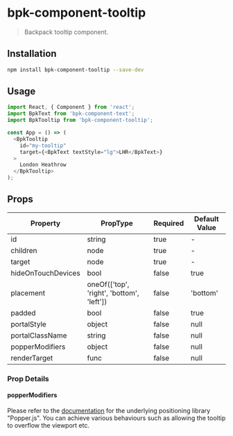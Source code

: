 # bpk-component-tooltip

> Backpack tooltip component.

## Installation

```sh
npm install bpk-component-tooltip --save-dev
```

## Usage

```js
import React, { Component } from 'react';
import BpkText from 'bpk-component-text';
import BpkTooltip from 'bpk-component-tooltip';

const App = () => (
  <BpkTooltip
    id="my-tooltip"
    target={<BpkText textStyle="lg">LHR</BpkText>}
  >
    London Heathrow
  </BpkTooltip>
);
```

## Props

| Property              | PropType                                  | Required | Default Value |
| --------------------- | ----------------------------------------- | -------- | ------------- |
| id                    | string                                    | true     | -             |
| children              | node                                      | true     | -             |
| target                | node                                      | true     | -             |
| hideOnTouchDevices    | bool                                      | false    | true          |
| placement             | oneOf(['top', 'right', 'bottom', 'left']) | false    | 'bottom'      |
| padded                | bool                                      | false    | true          |
| portalStyle           | object                                    | false    | null          |
| portalClassName       | string                                    | false    | null          |
| popperModifiers       | object                                    | false    | null          |
| renderTarget          | func                                      | false    | null          |

### Prop Details

#### popperModifiers

Please refer to the [documentation](https://github.com/FezVrasta/popper.js/blob/v1.12.9/docs/_includes/popper-documentation.md#modifiers) for the underlying positioning library "Popper.js". You can achieve various behaviours such as allowing the tooltip to overflow the viewport etc.
